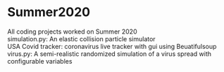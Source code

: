 # Summer2020
All coding projects worked on Summer 2020        
simulation.py: An elastic collision particle simulator   
USA Covid tracker: coronavirus live tracker with gui using Beuatifulsoup    
virus.py: A semi-realistic randomized simulation of a virus spread with configurable variables


